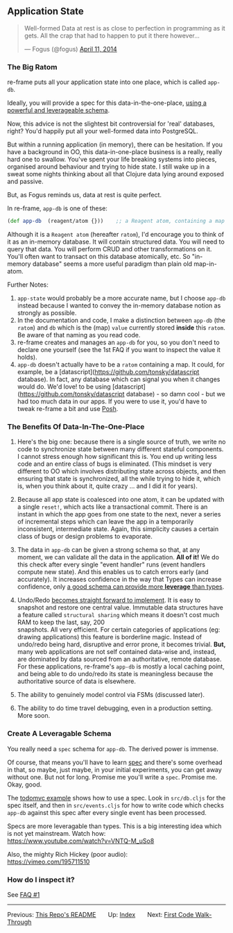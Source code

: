 ## Application State

<blockquote class="twitter-tweet" lang="en"><p>Well-formed Data at rest is as close to perfection in programming as it gets. All the crap that had to happen to put it there however...</p>&mdash; Fogus (@fogus) <a href="https://twitter.com/fogus/status/454582953067438080">April 11, 2014</a></blockquote>
<script async src="//platform.twitter.com/widgets.js" charset="utf-8"></script>

### The Big Ratom

re-frame puts all your application state into one place, which is
called `app-db`.

Ideally, you will provide a spec for this data-in-the-one-place, 
[using a powerful and leverageable schema](http://clojure.org/about/spec).

Now, this advice is not the slightest bit controversial for 'real' databases, right?
You'd happily put all your well-formed data into PostgreSQL.

But within a running application (in memory), there can be hesitation. If you have 
a background in OO, this data-in-one-place
business is a really, really hard one to swallow.  You've
spent your life breaking systems into pieces, organised around behaviour and trying
to hide state.  I still wake up in a sweat some nights thinking about all
that Clojure data lying around exposed and passive.

But, as Fogus reminds us, data at rest is quite perfect.

In re-frame, `app-db` is one of these:
```clj
(def app-db  (reagent/atom {}))    ;; a Reagent atom, containing a map
```

Although it is a `Reagent atom` (hereafter `ratom`), I'd encourage
you to think of it as an in-memory database. It will contain structured data.
You will need to query that data. You will perform CRUD
and other transformations on it. You'll often want to transact on this
database atomically, etc.  So "in-memory database"
seems a more useful paradigm than plain old map-in-atom.

Further Notes:

1. `app-state` would probably be a more accurate name, but I choose `app-db` instead because 
    I wanted to convey the in-memory database notion as strongly as possible.
2. In the documentation and code, I make a distinction between `app-db` (the `ratom`) and 
   `db` which is the (map) `value` currently stored **inside** this `ratom`. Be aware of that naming as you read code.
3. re-frame creates and manages an `app-db` for you, so
   you don't need to declare one yourself (see the 1st FAQ if you want to inspect the value it holds).
4. `app-db` doesn't actually have to be a `ratom` containing a map.  It could, for example, 
   be a [datascript](https://github.com/tonsky/datascript database).  In fact, any database which 
   can signal you when it changes would do. We'd love! to be using [datascript](https://github.com/tonsky/datascript database) - so damn cool -
   but we had too much data in our apps. If you were to use it, you'd have to tweak re-frame a bit and use [Posh](https://github.com/mpdairy/posh).


### The Benefits Of Data-In-The-One-Place

1. Here's the big one:  because there is a single source of truth, we write no
code to synchronize state between many different stateful components.  I 
cannot stress enough how significant this is. You end up writing less code
and an entire class of bugs is eliminated.
(This mindset is very different to OO which involves
distributing state across objects, and then ensuring that state is synchronized, all the while 
trying to hide it, which is, when you think about it, quite crazy ... and I did it for years).

2. Because all app state is coalesced into one atom, it can be updated 
with a single `reset!`, which acts like a transactional commit. There is 
an instant in which the app goes from one state to the next, never a series 
of incremental steps which can leave the app in a temporarily inconsistent, intermediate state. 
Again, this simplicity causes a certain class of bugs or design problems to evaporate.

3. The data in `app-db` can be given a strong schema
so that, at any moment, we can validate all the data in the application. **All of it!** 
We do this check after every single "event handler" runs (event handlers compute new state). 
And this enables us to catch errors early (and accurately). It increases confidence in the way 
that Types can increase confidence, only [a good schema can provide more
**leverage** than types](https://www.youtube.com/watch?v=nqY4nUMfus8). 

4. Undo/Redo [becomes straight forward to implement](https://github.com/Day8/re-frame-undo). 
It is easy to snapshot and restore one central value. Immutable data structures have a 
feature called `structural sharing` which means it doesn't cost much RAM to keep the last, say, 200  
snapshots. All very efficient. 
For certain categories of applications (eg: drawing applications) this feature is borderline magic. 
Instead of undo/redo being hard, disruptive and error prone, it becomes trivial. 
**But,** many web applications are not self contained 
data-wise and, instead, are dominated by data sourced from an authoritative, remote database. 
For these applications, re-frame's `app-db` is mostly a local caching 
point, and being able to do undo/redo its state is meaningless because the authoritative
source of data is elsewhere.

5. The ability to genuinely model control via FSMs (discussed later).

6. The ability to do time travel debugging, even in a production setting. More soon.


### Create A Leveragable Schema

You really need a `spec` schema for `app-db`. The derived power is immense.

Of course, that means you'll have to learn [spec](http://clojure.org/about/spec) and there's
some overhead in that, so maybe, just maybe, in your initial experiments, you can 
get away without one. But not for long.  Promise me you'll write a `spec`.  Promise me.  Okay, good.

The [todomvc example](https://github.com/Day8/re-frame/tree/master/examples/todomvc)
shows how to use a spec.  Look in `src/db.cljs` for the spec itself, and then in `src/events.cljs` for
how to write code which checks `app-db` against this spec after every single event has been 
processed. 

Specs are more leveragable than types. This is a big interesting idea which is not yet mainstream. 
Watch how: <br>
https://www.youtube.com/watch?v=VNTQ-M_uSo8

Also, the mighty Rich Hickey (poor audio):<br>
https://vimeo.com/195711510

### How do I inspect it?

See [FAQ #1](FAQs/Inspecting-app-db.md)

*** 

Previous:  [This Repo's README](../README.md)&nbsp;&nbsp;&nbsp;&nbsp;&nbsp;&nbsp;
Up:  [Index](README.md)&nbsp;&nbsp;&nbsp;&nbsp;&nbsp;&nbsp;
Next:  [First Code Walk-Through](CodeWalkthrough.md)


<!-- START doctoc generated TOC please keep comment here to allow auto update -->
<!-- DON'T EDIT THIS SECTION, INSTEAD RE-RUN doctoc TO UPDATE -->

<!-- END doctoc generated TOC please keep comment here to allow auto update -->
